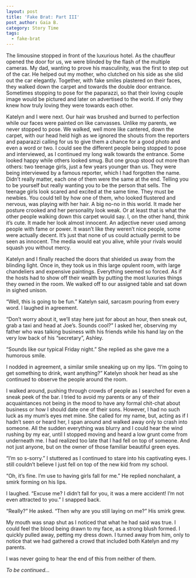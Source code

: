 ```yaml
---
layout: post
title: 'Fake Brat: Part III'
post_author: Gaia B.
category: Story Time
tags:
  - fake-brat
---
```


The limousine stopped in front of the luxurious hotel. As the chauffeur opened the door for us, we were blinded by the flash of the multiple cameras. My dad, wanting to prove his masculinity, was the first to step out of the car. He helped out my mother, who clutched on his side as she slid out the car elegantly. Together, with fake smiles plastered on their faces, they walked down the carpet and towards the double door entrance. Sometimes stopping to pose for the paparazzi, so that their loving couple image would be pictured and later on advertised to the world. If only they knew how truly loving they were towards each other.

Katelyn and I were next. Our hair was brushed and burned to perfection while our faces were painted on like canvasses. Unlike my parents, we never stopped to pose. We walked, well more like cantered, down the carpet, with our head held high as we ignored the shouts from the reporters and paparazzi calling for us to give them a chance for a good photo and even a word or two. I could see the different people being stopped to pose and interviewed, as I continued my long walk towards the entrance. Some looked happy while others looked smug. But one group stood out more than others: two teenage girls, just a few years younger than us. They were being interviewed by a famous reporter, which I had forgotten the name. Didn’t really matter, each one of them were the same at the end. Telling you to be yourself but really wanting you to be the person that sells. The teenage girls look scared and excited at the same time. They must be newbies. You could tell by how one of them, who looked flustered and nervous, was playing with her hair. A big no-no in this world. It made her posture crooked and her personality look weak. Or at least that is what the other people walking down this carpet would say. I, on the other hand, think it’s cute. It made her look almost innocent. An adjective never used among people with fame or power. It wasn’t like they weren’t nice people, some were actually decent. It’s just that none of us could actually permit to be seen as innocent. The media would eat you alive, while your rivals would squash you without mercy.

Katelyn and I finally reached the doors that shielded us away from the blinding light. Once in, they took us in this large opulent room, with large chandeliers and expensive paintings. Everything seemed so forced. As if the hosts had to show off their wealth by putting the most luxuries things they owned in the room. We walked off to our assigned table and sat down in sighed unison.

“Well, this is going to be fun.” Katelyn said, sarcasm pouring from every word. I laughed in agreement.

“Don’t worry about it, we’ll stay here just for about an hour, then sneak out, grab a taxi and head at Joe’s. Sounds cool?” I asked her, observing my father who was talking business with his friends while his hand lay on the very low back of his “secretary”, Ashley.

“Sounds like our typical Friday night.” She replied as she gave me a humorous smile.

I nodded in agreement, a similar smile sneaking up on my lips. “I’m going to get something to drink, want anything?” Katelyn shook her head as she continued to observe the people around the room.

I walked around, pushing through crowds of people as I searched for even a sneak peek of the bar. I tried to avoid my parents or any of their acquaintances not being in the mood to have any formal chit-chat about business or how I should date one of their sons. However, I had no such luck as my mum’s eyes met mine. She called for my name, but, acting as if I hadn’t seen or heard her, I span around and walked away only to crash into someone. All the sudden everything was blurry and I could hear the wind rushing by my ear, until I stopped moving and heard a low grunt come from underneath me. I had realized too late that I had fell on top of someone. And not just anyone, but on the owner of those familiar beautiful green eyes.

“I’m so s-sorry.” I stuttered as I continued to stare into his captivating eyes. I still couldn’t believe I just fell on top of the new kid from my school.

“Oh, it’s fine. I’m use to having girls fall for me.” He replied nonchalant, a smirk forming on his lips.

I laughed. “Excuse me? I didn’t fall for you, it was a mere accident! I’m not even attracted to you.” I snapped back.

“Really?” He asked. “Then why are you still laying on me?” His smirk grew.

My mouth was snap shut as I noticed that what he had said was true. I could feel the blood being drawn to my face, as a strong blush formed. I quickly pulled away, petting my dress down. I turned away from him, only to notice that we had gathered a crowd that included both Katelyn and my parents.

I was never going to hear the end of this from neither of them.

*To be continued…*

